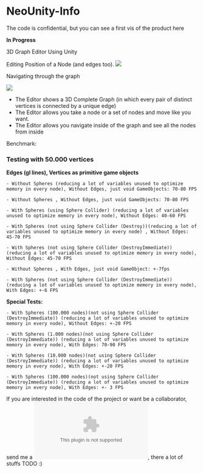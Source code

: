 # NeoUnity-Info

The code is confidential, but you can see a first vis of the product here

**In Progress**

3D Graph Editor Using Unity

Editing Position of a Node (and edges too).
![](https://i.imgur.com/vw00dU7.gif)

Navigating through the graph

![](https://media.giphy.com/media/7SUdNKC53U5nQj0qZ7/giphy.gif)


- The Editor shows a 3D Complete Graph (in which every pair of distinct vertices is connected by a unique edge)
- The Editor allows you take a node or a set of nodes and move like you want.
- The Editor allows you navigate inside of the graph and see all the nodes from inside


Benchmark:

### Testing with 50.000 vertices 

**Edges (gl lines), Vertices as primitive game objects**

	- Without Spheres (reducing a lot of variables unused to optimize memory in every node), Without Edges, just void GameObjects: 70-80 FPS

	- Without Spheres , Without Edges, just void GameObjects: 70-80 FPS

	- With Spheres (using Sphere Collider) (reducing a lot of variables unused to optimize memory in every node), Without Edges: 40-60 FPS

	- With Spheres (not using Sphere Collider (Destroy))(reducing a lot of variables unused to optimize memory in every node) , Without Edges: 45-70 FPS

	- With Spheres (not using Sphere Collider (DestroyImmediate)) (reducing a lot of variables unused to optimize memory in every node), Without Edges: 45-70 FPS

	- Without Spheres , With Edges, just void GameObject: +-7fps

	- With Spheres (not using Sphere Collider (DestroyImmediate)) (reducing a lot of variables unused to optimize memory in every node), With Edges: +-6 FPS	



**Special Tests:**

	- With Spheres (100.000 nodes)(not using Sphere Collider (DestroyImmediate)) (reducing a lot of variables unused to optimize memory in every node), Without Edges: +-20 FPS

	- With Spheres (1.000 nodes)(not using Sphere Collider (DestroyImmediate)) (reducing a lot of variables unused to optimize memory in every node), With Edges: 70-90 FPS

	- With Spheres (10.000 nodes)(not using Sphere Collider (DestroyImmediate)) (reducing a lot of variables unused to optimize memory in every node), With Edges: +-20 FPS

	- With Spheres (100.000 nodes)(not using Sphere Collider (DestroyImmediate)) (reducing a lot of variables unused to optimize memory in every node), With Edges: +- 3 FPS	


If you are interested in the code of the project or want be a collaborator, send me a ![email](jjpulidos98@gmail.com), there a lot of stuffs TODO :)


